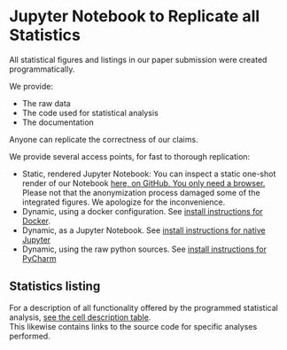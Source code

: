 # Jupyter Notebook to Replicate all Statistics

All statistical figures and listings in our paper submission were created programmatically.

We provide:

 * The raw data
 * The code used for statistical analysis
 * The documentation

Anyone can replicate the correctness of our claims.

We provide several access points, for fast to thorough replication:

 * Static, rendered Jupyter Notebook: You can inspect a static one-shot render of our Notebook [here, on GitHub. You only need a browser.](https://github.com/anonymous4doubleblinded/RestifyJupyter/blob/master/Restify.ipynb)  
Please not that the anonymization process damaged some of the integrated figures. We apologize for the inconvenience.
 * Dynamic, using a docker configuration. See [install instructions for Docker](https://github.com/anonymous4doubleblinded/RestifyJupyter#dockerized-notebook).
 * Dynamic, as a Jupyter Notebook. See [install instructions for native Jupyter](https://github.com/anonymous4doubleblinded/RestifyJupyter#manual-notebook)
 * Dynamic, using the raw python sources. See [install instructions for PyCharm](https://github.com/anonymous4doubleblinded/RestifyJupyter#pycharm-ide)

## Statistics listing

For a description of all functionality offered by the programmed statistical analysis, [see the cell description table](https://github.com/anonymous4doubleblinded/RestifyJupyter#produced-analyses).  
This likewise contains links to the source code for specific analyses performed.